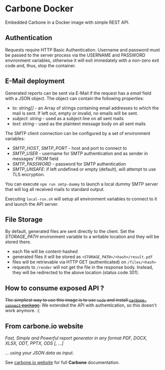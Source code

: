 # Carbone Docker

Embedded Carbone in a Docker image with simple REST API.

## Authentication

Requests require HTTP Basic Authentication. Username and password must be passed to the server process via the USERNAME and PASSWORD environment variables, otherwise it will exit immedately with a non-zero exit code and, thus, stop the container.

## E-Mail deployment

Generated reports can be sent via E-Mail if the request has a _email_ field with a JSON object. The object can contain the following properties:

- _to: string[]_ - an Array of strings containing email addresses to which the mail is sent. If left out, empty or invalid, no emails will be sent.
- _subject: string_ - used as a subject line on all sent mails
- _text: string_ - used as the plaintext message body on all sent mails

The SMTP client connection can be configured by a set of environment variables:

- _SMTP_HOST_, _SMTP_PORT_ - host and port to connect to
- _SMTP_USER_ - username for SMTP authentication and as sender in messages' _FROM_ field
- _SMTP_PASSWORD_ - password for SMTP authentication
- _SMTP_UNSAFE_: if left undefined or empty (default), will attempt to use TLS encryption.

You can execute `npm run smtp-dummy` to launch a local dummy SMTP server that will log all received mails to standard output.

Executing `local-run.sh` will setup all environment variables to connect to it and launch the API server.

## File Storage

By default, generated files are sent directly to the client. Set the _STORAGE_PATH_ environment variable to a writable location and they will be stored there.

- each file will be content-hashed
- generated files it will be stored as `<STORAGE_PATH>/<hash>/result.pdf`
- files will be retrievable via HTTP GET (authenticated) on `/files/<hash>`
- requests to `/render` will not get the file in the response body. Instead, they will be redirected to the above location (status code 301).

## How to consume exposed API ?

~~The simpliest way to use this image is to use `node` and install [`carbone-connect` package](https://npmjs.org/carbone-connect).~~ We extended the API with authentication, so this doesn't work anymore. :(

## From carbone.io website

_Fast, Simple and Powerful report generator in any format PDF, DOCX, XLSX, ODT, PPTX, ODS [, ...]_

_... using your JSON data as input._

See [carbone.io website](https://carbone.io) for full **Carbone** documentation.

